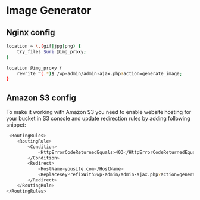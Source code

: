 # Image Generator

## Nginx config

```Bash
location ~ \.(gif|jpg|png) {
	try_files $uri @img_proxy;
}

location @img_proxy {
	rewrite ^(.*)$ /wp-admin/admin-ajax.php?action=generate_image;
}
```

## Amazon S3 config

To make it working with Amazon S3 you need to enable website hosting for your bucket in S3 console and update redirection rules by adding following snippet:

```Bash
 <RoutingRules>
	<RoutingRule>
		<Condition>
			<HttpErrorCodeReturnedEquals>403</HttpErrorCodeReturnedEquals >
		</Condition>
		<Redirect>
			<HostName>yousite.com</HostName>
			<ReplaceKeyPrefixWith>wp-admin/admin-ajax.php?action=generate_image&amp;provider=aws&amp;image=</ReplaceKeyPrefixWith>
		</Redirect>
	</RoutingRule>
</RoutingRules>
```